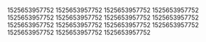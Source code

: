 1525653957752
1525653957752
1525653957752
1525653957752
1525653957752
1525653957752
1525653957752
1525653957752
1525653957752
1525653957752
1525653957752
1525653957752
1525653957752
1525653957752
1525653957752